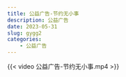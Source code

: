 ```yaml
---
title: 公益广告-节约无小事
description: 公益广告
date: 2023-05-31
slug: gygg2 
categories:
    - 公益广告
---
```


{{< video 公益广告-节约无小事.mp4 >}}